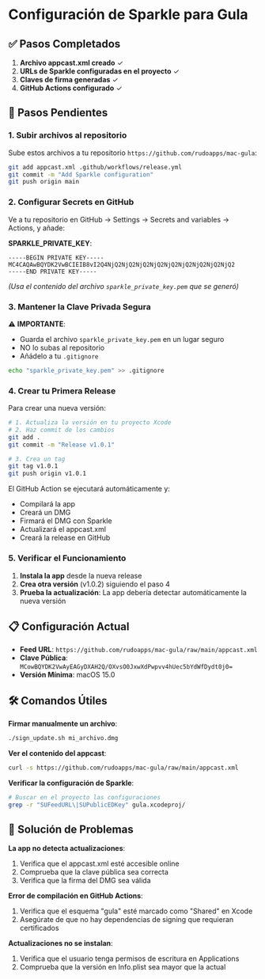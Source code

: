 # Configuración de Sparkle para Gula

## ✅ Pasos Completados

1. **Archivo appcast.xml creado** ✓
2. **URLs de Sparkle configuradas en el proyecto** ✓
3. **Claves de firma generadas** ✓
4. **GitHub Actions configurado** ✓

## 🔑 Pasos Pendientes

### 1. Subir archivos al repositorio

Sube estos archivos a tu repositorio `https://github.com/rudoapps/mac-gula`:

```bash
git add appcast.xml .github/workflows/release.yml
git commit -m "Add Sparkle configuration"
git push origin main
```

### 2. Configurar Secrets en GitHub

Ve a tu repositorio en GitHub → Settings → Secrets and variables → Actions, y añade:

**SPARKLE_PRIVATE_KEY**: 
```
-----BEGIN PRIVATE KEY-----
MC4CAQAwBQYDK2VwBCIEIB8vI2Q4NjQ2NjQ2NjQ2NjQ2NjQ2NjQ2NjQ2NjQ2NjQ2
-----END PRIVATE KEY-----
```
*(Usa el contenido del archivo `sparkle_private_key.pem` que se generó)*

### 3. Mantener la Clave Privada Segura

⚠️ **IMPORTANTE**: 
- Guarda el archivo `sparkle_private_key.pem` en un lugar seguro
- NO lo subas al repositorio
- Añádelo a tu `.gitignore`

```bash
echo "sparkle_private_key.pem" >> .gitignore
```

### 4. Crear tu Primera Release

Para crear una nueva versión:

```bash
# 1. Actualiza la versión en tu proyecto Xcode
# 2. Haz commit de los cambios
git add .
git commit -m "Release v1.0.1"

# 3. Crea un tag
git tag v1.0.1
git push origin v1.0.1
```

El GitHub Action se ejecutará automáticamente y:
- Compilará la app
- Creará un DMG
- Firmará el DMG con Sparkle
- Actualizará el appcast.xml
- Creará la release en GitHub

### 5. Verificar el Funcionamiento

1. **Instala la app** desde la nueva release
2. **Crea otra versión** (v1.0.2) siguiendo el paso 4
3. **Prueba la actualización**: La app debería detectar automáticamente la nueva versión

## 📋 Configuración Actual

- **Feed URL**: `https://github.com/rudoapps/mac-gula/raw/main/appcast.xml`
- **Clave Pública**: `MCowBQYDK2VwAyEAGyDXAH2Q/OXvsO0JxwXdPwpvv4hUec5bYdWfDydt0j0=`
- **Versión Mínima**: macOS 15.0

## 🛠 Comandos Útiles

**Firmar manualmente un archivo**:
```bash
./sign_update.sh mi_archivo.dmg
```

**Ver el contenido del appcast**:
```bash
curl -s https://github.com/rudoapps/mac-gula/raw/main/appcast.xml
```

**Verificar la configuración de Sparkle**:
```bash
# Buscar en el proyecto las configuraciones
grep -r "SUFeedURL\|SUPublicEDKey" gula.xcodeproj/
```

## 🚨 Solución de Problemas

**La app no detecta actualizaciones**:
1. Verifica que el appcast.xml esté accesible online
2. Comprueba que la clave pública sea correcta
3. Verifica que la firma del DMG sea válida

**Error de compilación en GitHub Actions**:
1. Verifica que el esquema "gula" esté marcado como "Shared" en Xcode
2. Asegúrate de que no hay dependencias de signing que requieran certificados

**Actualizaciones no se instalan**:
1. Verifica que el usuario tenga permisos de escritura en Applications
2. Comprueba que la versión en Info.plist sea mayor que la actual